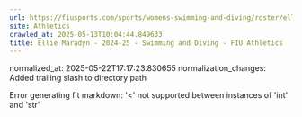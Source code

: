 ```yaml
---
url: https://fiusports.com/sports/womens-swimming-and-diving/roster/ellie-maradyn/12843/
site: Athletics
crawled_at: 2025-05-13T10:04:44.849633
title: Ellie Maradyn - 2024-25 - Swimming and Diving - FIU Athletics
---
```

normalized_at: 2025-05-22T17:17:23.830655
normalization_changes: Added trailing slash to directory path

Error generating fit markdown: '<' not supported between instances of 'int' and 'str'